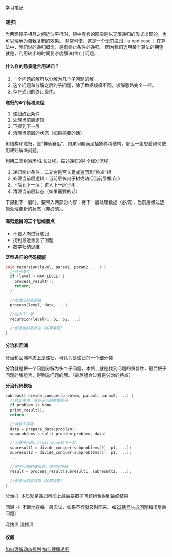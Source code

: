 学习笔记

### 递归
当两面镜子相互之间近似平行时，镜中嵌套的图像是以无限递归的形式出现的，也可以理解为自我复制的效果。
非常可惜，这是一个无穷递归，a bad case！
在算法中，我们说的递归概念，是有终止条件的递归。
因为我们选用某个算法的期望就是，利用较小的时间复杂度解决(终止)问题。
#### 什么样的场景适合用递归？
1. 一个问题的解可以分解为几个子问题的解。
2. 这个问题和分解之后的子问题，除了数据规模不同，求解思路完全一样。
3. 存在递归的终止条件。

**递归的4个标准流程**
1. 递归终止条件
2. 处理当前层逻辑
3. 下探到下一层
4. 清理当前层的状态（如果需要的话）

树结构和递归，是“神仙眷侣”，如果问题满足抽象称树结构，那么一定想着如何使用递归解决问题。

利用二叉树遍历/生长过程，描述递归的4个标准流程
1. 递归终止条件：二叉树是否长足或遍历到“终点”根
2. 处理当前层逻辑：当前层长出子树或访问当前层根节点
3. 下探到下一层：进入下一层子树
4. 清理当前层状态（如果需要的话）

下探到下一层时，要带入两部分内容：待下一层处理数据（必须），当前层经过逻辑处理更新的状态（非必须）。

#### 递归题目的三个思维要点
* 不要人肉进行递归
* 找到最近重复子问题
* 数学归纳思维

**泛型递归的代码模版**
```c++
void recursion(level, param1, param2, ...) {
  //终止条件
  if (level > MAX_LEVEL) {
    process_result();
    return;
  }

  //处理当前层逻辑
  process(level, data, ...)

  //进入下一层
  recursion(level+1, p1, p2, ...)

  //恢复当前层状态（如果需要）
}
```
#### 分治和回溯
分治和回溯本质上是递归，可认为是递归的一个细分类

**分治**就是把一个问题分解为多个子问题，本质上就是找到问题的重复性，最后把子问题的解组合，得到总问题的解。（最后组合过程是分治的特点）

**分治代码模板** 
```c++
subreuslt divide_conquer(problem, param1, param2, ...) {
  //终止条件，没有子问题需要解决
  if problem is None
  print_result();
  return;

  //拆解子问题
  data = prepare_data(problem);
  subproblems = split_problem(problem, data)

  //治理子问题，drill down到下一层
  subresult1 = divide_conquer(subproblems[0], p1, ...);
  subresult2 = divide_conquer(subproblems[1], p1, ...);
  ...

  //把子问题的解组装，得到最终解
  result = process_result(subresult1, subresult2, ...);
  
  //恢复当前层状态（如果需要）
}
```

分治-》本质就是递归再加上最后要把子问题组合得到最终结果

回溯 -》不断地在每一层去试，如果不行就及时回来。如[22括号生成问题](22.括号生成.cpp)和[8皇后问题]

深拷贝 浅拷贝

#### 收藏
[如何理解动态规划](https://zhuanlan.zhihu.com/p/91582909)
[如何理解递归](https://mp.weixin.qq.com/s/mJ_jZZoak7uhItNgnfmZvQ)



